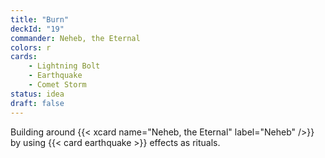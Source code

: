 ```yaml
---
title: "Burn"
deckId: "19"
commander: Neheb, the Eternal
colors: r
cards:
    - Lightning Bolt
    - Earthquake
    - Comet Storm
status: idea
draft: false
---
```


Building around {{< xcard name="Neheb, the Eternal" label="Neheb" />}} by using {{< card earthquake >}} effects as rituals.
